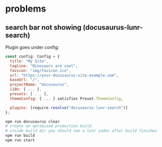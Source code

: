 # problems

## search bar not showing (docusaurus-lunr-search)

Plugin goes under config:

```js
const config: Config = {
  title: "My Site",
  tagline: "Dinosaurs are cool",
  favicon: "img/favicon.ico",
  url: "https://your-docusaurus-site.example.com",
  baseUrl: "/",
  projectName: "docusaurus",
  i18n: { ... },
  presets: [ ... ],
  themeConfig: { ... } satisfies Preset.ThemeConfig,

  plugins: [require.resolve("docusaurus-lunr-search")]
};
```

```bash
npm run docusaurus clear
# create an optimized production build
# inside build dir you should see a lunr index after build finishes
npm run build 
npm run start
```

